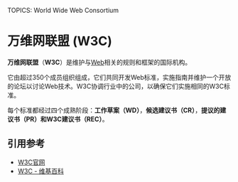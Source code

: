 TOPICS: World Wide Web Consortium

# 万维网联盟 (W3C)

**万维网联盟**（**W3C**）是维护与[Web](/zh-hans/glossary/World_Wide_Web)相关的规则和框架的国际机构。

它由超过350个成员组织组成，它们共同开发Web标准，实施指南并维护一个开放的论坛以讨论Web技术。W3C协调行业中的公司，以确保它们实施相同的W3C标准。

每个标准都经过四个成熟阶段：**工作草案（WD）**，**候选建议书（CR）**，**提议的建议书（PR）**和**W3C建议书（REC）**。

## 引用参考

- [W3C官网](http://www.w3.org/)
- [W3C - 维基百科](https://en.wikipedia.org/wiki/World%20Wide%20Web%20Consortium)
